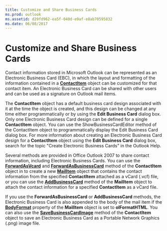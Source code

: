 ```yaml
---
title: Customize and Share Business Cards
ms.prod: outlook
ms.assetid: d29fd962-ea5f-040d-e9af-e8ab70595832
ms.date: 06/08/2017
---
```



# Customize and Share Business Cards

Contact information stored in Microsoft Outlook can be represented as an Electronic Business Card (EBC), in which the layout and formatting of the information contained in a **[ContactItem](contactitem-object-outlook.md)** object can be customized for that contact item. An Electronic Business Card can be shared with other users and can be used as a signature on Outlook mail items.

 The **ContactItem** object has a default business card design associated with it at the time the object is created, and this design can be changed at any time either programmatically or by using the **Edit Business Card** dialog box. Only one Electronic Business Card design can be defined for a single **ContactItem** object. You can use the ShowBusinessCardEditor method of the ContactItem object to programmatically display the Edit Business Card dialog box. For more information about creating an Electronic Business Card design for a **ContactItem** object using the **Edit Business Card** dialog box, search for the topic "Create Electronic Business Cards" in the Outlook Help.

Several methods are provided in Office Outlook 2007 to share contact information, including Electronic Business Cards. You can use the **[ForwardAsVcard](contactitem-forwardasvcard-method-outlook.md)** and **[ForwardAsBusinessCard](contactitem-forwardasbusinesscard-method-outlook.md)** method of the **ContactItem** object in to create a new **[MailItem](mailitem-object-outlook.md)** object that contains the contact information from the specified **ContactItem** attached as a vCard (.vcf) file, or you can use the **[AddBusinessCard](mailitem-addbusinesscard-method-outlook.md)** method of the **MailItem** object to attach the contact information for a specified **ContactItem** as a vCard file.

If you use the **ForwardAsBusinessCard** or **AddBusinessCard** methods, the Electronic Business Card is also appended to the body of the mail item if the **[BodyFormat](mailitem-bodyformat-property-outlook.md)** property of the **MailItem** object is set to **olFormatHTML**. You can also use the **[SaveBusinessCardImage](contactitem-savebusinesscardimage-method-outlook.md)** method of the **ContactItem** object to save an Electronic Business Card as a Portable Network Graphics (.png) image file.

